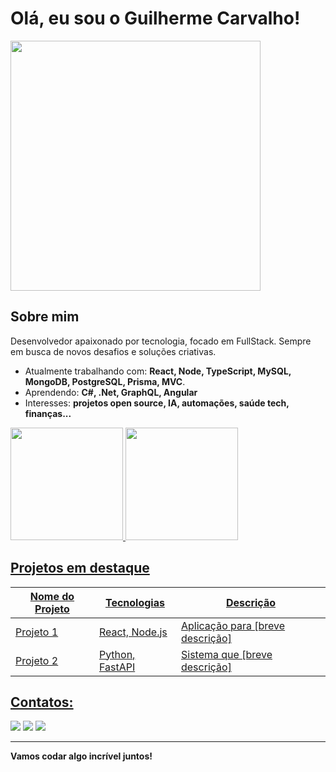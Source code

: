 # Olá, eu sou o Guilherme Carvalho!

<img src="https://media.giphy.com/media/qgQUggAC3Pfv687qPC/giphy.gif" width="400"/>

## Sobre mim
Desenvolvedor apaixonado por tecnologia, focado em FullStack. Sempre em busca de novos desafios e soluções criativas.

- Atualmente trabalhando com: **React, Node, TypeScript,  MySQL,  MongoDB, PostgreSQL,  Prisma,  MVC**.
- Aprendendo: **C#, .Net, GraphQL, Angular**
- Interesses: **projetos open source, IA, automações, saúde tech, finanças...**

<div>
<a href="https://github.com/cGuilhermec">
<img loading="lazy" height="180em" src="https://github-readme-stats.vercel.app/api/top-langs/?[cGuilhermec]https://github.com/cGuilhermec&layout=compact&langs_count=7&theme=dracula"/>
<img loading="lazy" height="180em" src="https://github-readme-stats.vercel.app/api?[cGuilhermec]https://github.com/cGuilhermec&show_icons=true&theme=dracula&include_all_commits=true&count_private=true"/>
</div>

## Projetos em destaque
| Nome do Projeto | Tecnologias | Descrição |
|-----------------|-------------|-----------|
| [Projeto 1](link) | React, Node.js | Aplicação para [breve descrição] |
| [Projeto 2](link) | Python, FastAPI | Sistema que [breve descrição] |

## Contatos:

<div>

<a href="https://www.instagram.com/_guihcarvalho_?igsh=NnN3MHVpMHlwbmph" target="_blank"><img loading="lazy" src="https://img.shields.io/badge/-Instagram-%23E4405F?style=for-the-badge&logo=instagram&logoColor=white" target="_blank"></a>
<a href="(https://www.linkedin.com/in/guilherme-carvalho-1b8b08156?trk=contact-info" target="_blank"><img loading="lazy" src="https://img.shields.io/badge/-LinkedIn-%230077B5?style=for-the-badge&logo=linkedin&logoColor=white" target="_blank"></a>
<a href = "guilherme-9951@live.com"><img loading="lazy" src="https://img.shields.io/badge/Gmail-D14836?style=for-the-badge&logo=gmail&logoColor=white" target="_blank"></a>
</div>


---

**Vamos codar algo incrível juntos!**
